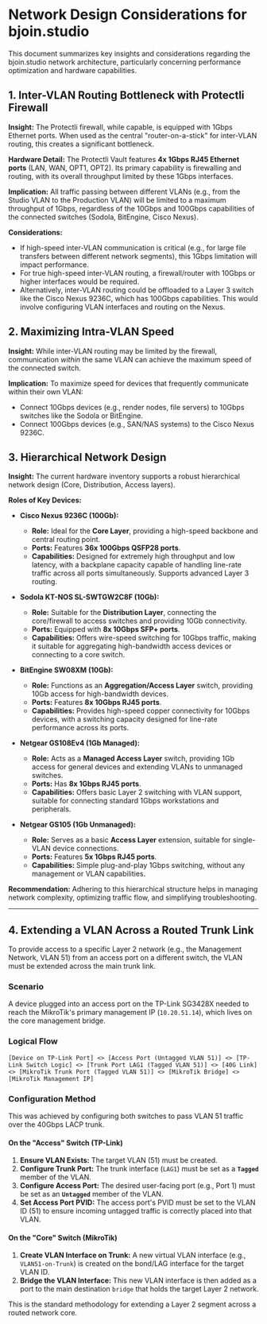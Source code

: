 # Network Design Considerations for bjoin.studio

This document summarizes key insights and considerations regarding the bjoin.studio network architecture, particularly concerning performance optimization and hardware capabilities.

## 1. Inter-VLAN Routing Bottleneck with Protectli Firewall

**Insight:** The Protectli firewall, while capable, is equipped with 1Gbps Ethernet ports. When used as the central "router-on-a-stick" for inter-VLAN routing, this creates a significant bottleneck.

**Hardware Detail:** The Protectli Vault features **4x 1Gbps RJ45 Ethernet ports** (LAN, WAN, OPT1, OPT2). Its primary capability is firewalling and routing, with its overall throughput limited by these 1Gbps interfaces.

**Implication:** All traffic passing between different VLANs (e.g., from the Studio VLAN to the Production VLAN) will be limited to a maximum throughput of 1Gbps, regardless of the 10Gbps and 100Gbps capabilities of the connected switches (Sodola, BitEngine, Cisco Nexus).

**Considerations:**
*   If high-speed inter-VLAN communication is critical (e.g., for large file transfers between different network segments), this 1Gbps limitation will impact performance.
*   For true high-speed inter-VLAN routing, a firewall/router with 10Gbps or higher interfaces would be required.
*   Alternatively, inter-VLAN routing could be offloaded to a Layer 3 switch like the Cisco Nexus 9236C, which has 100Gbps capabilities. This would involve configuring VLAN interfaces and routing on the Nexus.

## 2. Maximizing Intra-VLAN Speed

**Insight:** While inter-VLAN routing may be limited by the firewall, communication *within* the same VLAN can achieve the maximum speed of the connected switch.

**Implication:** To maximize speed for devices that frequently communicate within their own VLAN:
*   Connect 10Gbps devices (e.g., render nodes, file servers) to 10Gbps switches like the Sodola or BitEngine.
*   Connect 100Gbps devices (e.g., SAN/NAS systems) to the Cisco Nexus 9236C.

## 3. Hierarchical Network Design

**Insight:** The current hardware inventory supports a robust hierarchical network design (Core, Distribution, Access layers).

**Roles of Key Devices:**

*   **Cisco Nexus 9236C (100Gb):**
    *   **Role:** Ideal for the **Core Layer**, providing a high-speed backbone and central routing point.
    *   **Ports:** Features **36x 100Gbps QSFP28 ports**.
    *   **Capabilities:** Designed for extremely high throughput and low latency, with a backplane capacity capable of handling line-rate traffic across all ports simultaneously. Supports advanced Layer 3 routing.

*   **Sodola KT-NOS SL-SWTGW2C8F (10Gb):**
    *   **Role:** Suitable for the **Distribution Layer**, connecting the core/firewall to access switches and providing 10Gb connectivity.
    *   **Ports:** Equipped with **8x 10Gbps SFP+ ports**.
    *   **Capabilities:** Offers wire-speed switching for 10Gbps traffic, making it suitable for aggregating high-bandwidth access devices or connecting to a core switch.

*   **BitEngine SW08XM (10Gb):**
    *   **Role:** Functions as an **Aggregation/Access Layer** switch, providing 10Gb access for high-bandwidth devices.
    *   **Ports:** Features **8x 10Gbps RJ45 ports**.
    *   **Capabilities:** Provides high-speed copper connectivity for 10Gbps devices, with a switching capacity designed for line-rate performance across its ports.

*   **Netgear GS108Ev4 (1Gb Managed):**
    *   **Role:** Acts as a **Managed Access Layer** switch, providing 1Gb access for general devices and extending VLANs to unmanaged switches.
    *   **Ports:** Has **8x 1Gbps RJ45 ports**.
    *   **Capabilities:** Offers basic Layer 2 switching with VLAN support, suitable for connecting standard 1Gbps workstations and peripherals.

*   **Netgear GS105 (1Gb Unmanaged):**
    *   **Role:** Serves as a basic **Access Layer** extension, suitable for single-VLAN device connections.
    *   **Ports:** Features **5x 1Gbps RJ45 ports**.
    *   **Capabilities:** Simple plug-and-play 1Gbps switching, without any management or VLAN capabilities.

**Recommendation:** Adhering to this hierarchical structure helps in managing network complexity, optimizing traffic flow, and simplifying troubleshooting.

---

## 4. Extending a VLAN Across a Routed Trunk Link

To provide access to a specific Layer 2 network (e.g., the Management Network, VLAN 51) from an access port on a different switch, the VLAN must be extended across the main trunk link.

### Scenario

A device plugged into an access port on the TP-Link SG3428X needed to reach the MikroTik's primary management IP (`10.20.51.14`), which lives on the core management bridge.

### Logical Flow

`[Device on TP-Link Port] <> [Access Port (Untagged VLAN 51)] <> [TP-Link Switch Logic] <> [Trunk Port LAG1 (Tagged VLAN 51)] <> [40G Link] <> [MikroTik Trunk Port (Tagged VLAN 51)] <> [MikroTik Bridge] <> [MikroTik Management IP]`

### Configuration Method

This was achieved by configuring both switches to pass VLAN 51 traffic over the 40Gbps LACP trunk.

#### On the "Access" Switch (TP-Link)

1.  **Ensure VLAN Exists:** The target VLAN (51) must be created.
2.  **Configure Trunk Port:** The trunk interface (`LAG1`) must be set as a **`Tagged`** member of the VLAN.
3.  **Configure Access Port:** The desired user-facing port (e.g., Port 1) must be set as an **`Untagged`** member of the VLAN.
4.  **Set Access Port PVID:** The access port's PVID must be set to the VLAN ID (51) to ensure incoming untagged traffic is correctly placed into that VLAN.

#### On the "Core" Switch (MikroTik)

1.  **Create VLAN Interface on Trunk:** A new virtual VLAN interface (e.g., `VLAN51-on-Trunk`) is created on the bond/LAG interface for the target VLAN ID.
2.  **Bridge the VLAN Interface:** This new VLAN interface is then added as a port to the main destination `bridge` that holds the target Layer 2 network.

This is the standard methodology for extending a Layer 2 segment across a routed network core.
